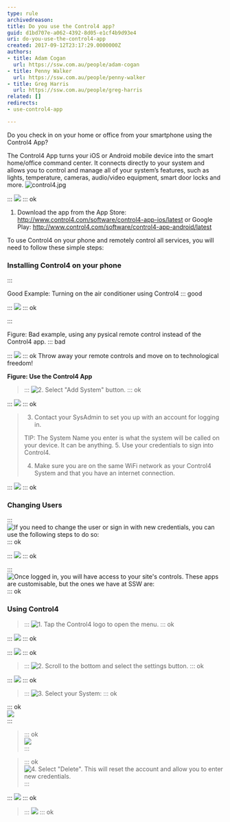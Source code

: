 ```yaml
---
type: rule
archivedreason: 
title: Do you use the Control4 app?
guid: d1bd707e-a062-4392-8d05-e1cf4b9d93e4
uri: do-you-use-the-control4-app
created: 2017-09-12T23:17:29.0000000Z
authors:
- title: Adam Cogan
  url: https://ssw.com.au/people/adam-cogan
- title: Penny Walker
  url: https://ssw.com.au/people/penny-walker
- title: Greg Harris
  url: https://ssw.com.au/people/greg-harris
related: []
redirects:
- use-control4-app

---
```


Do you check in on your home or office from your smartphone using the Control4 App?




<!--endintro-->

The Control4 App turns your iOS or Android mobile device into the smart home/office command center. It connects directly to your system and allows you to control and manage all of your system’s features, such as lights, temperature, cameras, audio/video equipment, smart door locks and more.
![control4.jpg](os3app.webp)


:::
![](os3app.webp)
::: ok
1. Download the app from the App Store: http://www.control4.com/software/control4-app-ios/latest
or Google Play: http://www.control4.com/software/control4-app-android/latest


To use Control4 on your phone and remotely control all services, you will need to follow these simple steps:

### Installing Control4 on your phone




:::

Good Example: Turning on the air conditioner using Control4
::: good


:::
![](os3app.webp)
::: ok




:::

Figure: Bad example, using any pysical remote control instead of the Control4 app.
::: bad


:::
![](os3app.webp)
::: ok
Throw away your remote controls and move on to technological freedom!

 **Figure: Use the Control4 App** 

> :::
> ![2. Select "Add System" button.](os3app.webp)
> ::: ok



:::
![](os3app.webp)
::: ok

> 3. Contact your SysAdmin to set you up with an account for logging in.
> 
> 
> 
> 
> TIP: The System Name you enter is what the system will be called on your device. It can be anything.
> 5. Use your credentials to sign into Control4.
> 
> 4. Make sure you are on the same WiFi network as your Control4 System and that you have an internet connection.



:::
![](os3app.webp)
::: ok
### Changing Users


:::
![If you need to change the user or sign in with new credentials, you can use the following steps to do so:](os3app.webp)
::: ok


:::
![](os3app.webp)
::: ok

:::
![Once logged in, you will have access to your site's controls. These apps are customisable, but the ones we have at SSW are:](os3app.webp)
::: ok
### Using Control4



> :::
> ![1. Tap the Control4 logo to open the menu.](os3app.webp)
> ::: ok



:::
![](os3app.webp)
::: ok

:::
![](os3app.webp)
::: ok

> :::
> ![2. Scroll to the bottom and select the settings button.](os3app.webp)
> ::: ok



:::
![](os3app.webp)
::: ok

> :::
> ![3. Select your System:](os3app.webp)
> ::: ok


::: ok  
![](os3app.webp)  
:::  


> ::: ok  
> ![](os3app.webp)  
> :::



> ::: ok  
> ![4. Select "Delete". This will reset the account and allow you to enter new credentials.](os3app.webp)  
> :::



:::
![](os3app.webp)
::: ok

> :::
> ![](os3app.webp)
> ::: ok
